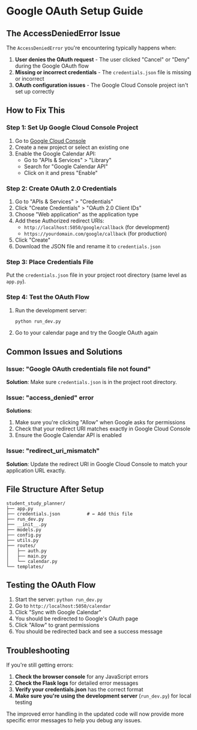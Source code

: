 # Google OAuth Setup Guide

## The AccessDeniedError Issue

The `AccessDeniedError` you're encountering typically happens when:

1. **User denies the OAuth request** - The user clicked "Cancel" or "Deny" during the Google OAuth flow
2. **Missing or incorrect credentials** - The `credentials.json` file is missing or incorrect
3. **OAuth configuration issues** - The Google Cloud Console project isn't set up correctly

## How to Fix This

### Step 1: Set Up Google Cloud Console Project

1. Go to [Google Cloud Console](https://console.cloud.google.com/)
2. Create a new project or select an existing one
3. Enable the Google Calendar API:
   - Go to "APIs & Services" > "Library"
   - Search for "Google Calendar API"
   - Click on it and press "Enable"

### Step 2: Create OAuth 2.0 Credentials

1. Go to "APIs & Services" > "Credentials"
2. Click "Create Credentials" > "OAuth 2.0 Client IDs"
3. Choose "Web application" as the application type
4. Add these Authorized redirect URIs:
   - `http://localhost:5050/google/callback` (for development)
   - `https://yourdomain.com/google/callback` (for production)
5. Click "Create"
6. Download the JSON file and rename it to `credentials.json`

### Step 3: Place Credentials File

Put the `credentials.json` file in your project root directory (same level as `app.py`).

### Step 4: Test the OAuth Flow

1. Run the development server:
   ```bash
   python run_dev.py
   ```

2. Go to your calendar page and try the Google OAuth again

## Common Issues and Solutions

### Issue: "Google OAuth credentials file not found"
**Solution**: Make sure `credentials.json` is in the project root directory.

### Issue: "access_denied" error
**Solutions**:
1. Make sure you're clicking "Allow" when Google asks for permissions
2. Check that your redirect URI matches exactly in Google Cloud Console
3. Ensure the Google Calendar API is enabled

### Issue: "redirect_uri_mismatch"
**Solution**: Update the redirect URI in Google Cloud Console to match your application URL exactly.

## File Structure After Setup

```
student_study_planner/
├── app.py
├── credentials.json          # ← Add this file
├── run_dev.py
├── __init__.py
├── models.py
├── config.py
├── utils.py
├── routes/
│   ├── auth.py
│   ├── main.py
│   └── calendar.py
└── templates/
```

## Testing the OAuth Flow

1. Start the server: `python run_dev.py`
2. Go to `http://localhost:5050/calendar`
3. Click "Sync with Google Calendar"
4. You should be redirected to Google's OAuth page
5. Click "Allow" to grant permissions
6. You should be redirected back and see a success message

## Troubleshooting

If you're still getting errors:

1. **Check the browser console** for any JavaScript errors
2. **Check the Flask logs** for detailed error messages
3. **Verify your credentials.json** has the correct format
4. **Make sure you're using the development server** (`run_dev.py`) for local testing

The improved error handling in the updated code will now provide more specific error messages to help you debug any issues. 